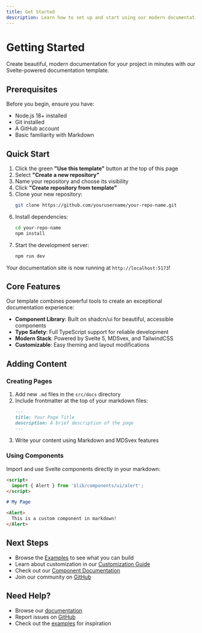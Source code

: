 ```yaml
---
title: Get Started
description: Learn how to set up and start using our modern documentation template built with Svelte 5, MDSvex, and Tailwind CSS.
---
```


# Getting Started

Create beautiful, modern documentation for your project in minutes with our Svelte-powered documentation template.

## Prerequisites

Before you begin, ensure you have:
- Node.js 18+ installed
- Git installed
- A GitHub account
- Basic familiarity with Markdown

## Quick Start

1. Click the green **"Use this template"** button at the top of this page
2. Select **"Create a new repository"**
3. Name your repository and choose its visibility
4. Click **"Create repository from template"**
5. Clone your new repository:
   ```bash
   git clone https://github.com/yourusername/your-repo-name.git
   ```
6. Install dependencies:
   ```bash
   cd your-repo-name
   npm install
   ```
7. Start the development server:
   ```bash
   npm run dev
   ```

Your documentation site is now running at `http://localhost:5173`!

## Core Features

Our template combines powerful tools to create an exceptional documentation experience:

- **Component Library**: Built on shadcn/ui for beautiful, accessible components
- **Type Safety**: Full TypeScript support for reliable development
- **Modern Stack**: Powered by Svelte 5, MDSvex, and TailwindCSS
- **Customizable**: Easy theming and layout modifications

## Adding Content

### Creating Pages

1. Add new `.md` files in the `src/docs` directory
2. Include frontmatter at the top of your markdown files:
   ```markdown
   ---
   title: Your Page Title
   description: A brief description of the page
   ---
   ```
3. Write your content using Markdown and MDSvex features

### Using Components

Import and use Svelte components directly in your markdown:

```markdown
<script>
  import { Alert } from '$lib/components/ui/alert';
</script>

# My Page

<Alert>
  This is a custom component in markdown!
</Alert>
```

## Next Steps

- Browse the [Examples](/docs/examples) to see what you can build
- Learn about customization in our [Customization Guide](/docs/customize)
- Check out our [Component Documentation](/docs/components)
- Join our community on [GitHub](https://github.com/yourusername/your-repo-name)

## Need Help?

- Browse our [documentation](/docs)
- Report issues on [GitHub](https://github.com/yourusername/your-repo-name/issues)
- Check out the [examples](/docs/examples) for inspiration